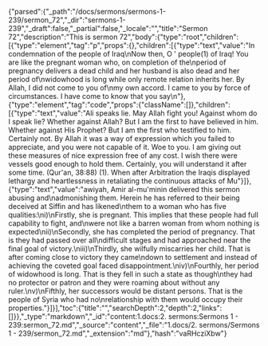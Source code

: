 {"parsed":{"_path":"/docs/sermons/sermons-1-239/sermon_72","_dir":"sermons-1-239","_draft":false,"_partial":false,"_locale":"","title":"Sermon 72","description":"This is sermon 72","body":{"type":"root","children":[{"type":"element","tag":"p","props":{},"children":[{"type":"text","value":"In condemnation of the people of Iraq\nNow then, O ' people(1) of Iraq! You are like the pregnant woman who, on completion of the\nperiod of pregnancy delivers a dead child and her husband is also dead and her period of\nwidowhood is long while only remote relation inherits her. By Allah, I did not come to you of\nmy own accord. I came to you by force of circumstances. I have come to know that you say\n"},{"type":"element","tag":"code","props":{"className":[]},"children":[{"type":"text","value":"Ali speaks lie. May Allah fight you! Against whom do I speak lie? Whether against Allah? But I am the first to have believed in him. Whether against His Prophet? But I am the first who testified to him. Certainly not. By Allah it was a way of expression which you failed to appreciate, and you were not capable of it. Woe to you. I am giving out these measures of nice expression free of any cost. I wish there were vessels good enough to hold them. Certainly, you will understand it after some time. (Qur'an, 38:88) (1). When after Arbitration the Iraqis displayed lethargy and heartlessness in retaliating the continuous attacks of Mu"}]},{"type":"text","value":"awiyah, Amir al-mu'minin delivered this sermon abusing and\nadmonishing them. Herein he has referred to their being deceived at Siffin and has likened\nthem to a woman who has five qualities:\ni)\nFirstly, she is pregnant. This implies that these people had full capability to fight, and\nwere not like a barren woman from whom nothing is expected\nii)\nSecondly, she has completed the period of pregnancy. That is they had passed over all\ndifficult stages and had approached near the final goal of victory.\niii)\nThirdly, she wilfully miscarries her child. That is after coming close to victory they came\ndown to settlement and instead of achieving the coveted goal faced disappointment.\niv)\nFourthly, her period of widowhood is long. That is they fell in such a state as though\nthey had no protector or patron and they were roaming about without any ruler.\nv)\nFifthly, her successors would be distant persons. That is the people of Syria who had no\nrelationship with them would occupy their properties."}]}],"toc":{"title":"","searchDepth":2,"depth":2,"links":[]}},"_type":"markdown","_id":"content:1.docs:2. sermons:Sermons 1 - 239:sermon_72.md","_source":"content","_file":"1.docs/2. sermons/Sermons 1 - 239/sermon_72.md","_extension":"md"},"hash":"vaRHcziXbw"}